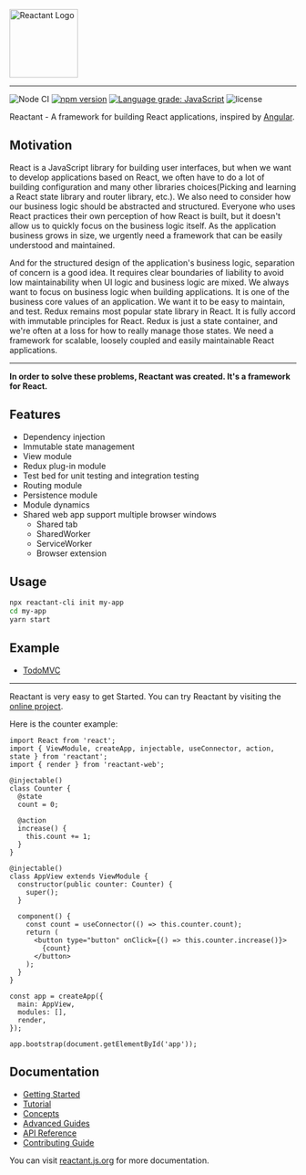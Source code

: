 <a href="https://reactant.js.org/" target="_blank"><img src="https://raw.githubusercontent.com/unadlib/reactant/master/logo.svg" height="120" alt="Reactant Logo" /></a>

---

![Node CI](https://github.com/unadlib/reactant/workflows/Node%20CI/badge.svg)
[![npm version](https://badge.fury.io/js/reactant.svg)](http://badge.fury.io/js/reactant)
[![Language grade: JavaScript](https://img.shields.io/lgtm/grade/javascript/g/unadlib/reactant.svg?logo=lgtm&logoWidth=18)](https://lgtm.com/projects/g/unadlib/reactant/context:javascript)
![license](https://img.shields.io/npm/l/reactant)

Reactant - A framework for building React applications, inspired by [Angular](https://angular.io/).

## Motivation

React is a JavaScript library for building user interfaces, but when we want to develop applications based on React, we often have to do a lot of building configuration and many other libraries choices(Picking and learning a React state library and router library, etc.). We also need to consider how our business logic should be abstracted and structured. Everyone who uses React practices their own perception of how React is built, but it doesn't allow us to quickly focus on the business logic itself. As the application business grows in size, we urgently need a framework that can be easily understood and maintained.

And for the structured design of the application's business logic, separation of concern is a good idea. It requires clear boundaries of liability to avoid low maintainability when UI logic and business logic are mixed. We always want to focus on business logic when building applications. It is one of the business core values of an application. We want it to be easy to maintain, and test. Redux remains most popular state library in React. It is fully accord with immutable principles for React. Redux is just a state container, and we're often at a loss for how to really manage those states. We need a framework for scalable, loosely coupled and easily maintainable React applications. 

---

**In order to solve these problems, Reactant was created. It's a framework for React.**

## Features

- Dependency injection
- Immutable state management
- View module
- Redux plug-in module
- Test bed for unit testing and integration testing
- Routing module
- Persistence module
- Module dynamics
- Shared web app support multiple browser windows
  - Shared tab
  - SharedWorker
  - ServiceWorker
  - Browser extension

## Usage

```sh
npx reactant-cli init my-app
cd my-app
yarn start
```

## Example

* [TodoMVC](https://stackblitz.com/edit/reactant-todomvc)

---

Reactant is very easy to get Started.
You can try Reactant by visiting the [online project](https://stackblitz.com/edit/reactant-ts).

Here is the counter example:

```tsx
import React from 'react';
import { ViewModule, createApp, injectable, useConnector, action, state } from 'reactant';
import { render } from 'reactant-web';

@injectable()
class Counter {
  @state
  count = 0;

  @action
  increase() {
    this.count += 1;
  }
}

@injectable()
class AppView extends ViewModule {
  constructor(public counter: Counter) {
    super();
  }

  component() {
    const count = useConnector(() => this.counter.count);
    return (
      <button type="button" onClick={() => this.counter.increase()}>
        {count}
      </button>
    );
  }
}

const app = createApp({
  main: AppView,
  modules: [],
  render,
});

app.bootstrap(document.getElementById('app'));
```

## Documentation

* [Getting Started](https://reactant.js.org/docs/introduction)
* [Tutorial](https://reactant.js.org/docs/state-action)
* [Concepts](https://reactant.js.org/docs/concepts)
* [Advanced Guides](https://reactant.js.org/docs/hooks)
* [API Reference](https://reactant.js.org/docs/api/reactant/modules/_createapp_)
* [Contributing Guide](https://reactant.js.org/help)

You can visit [reactant.js.org](https://reactant.js.org/) for more documentation.
